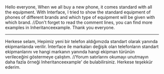Hello everyone,
When we all buy a new phone, it comes standard with all the equipment.
With Interface, I tried to show the standard equipment of phones of different brands and which type of equipment will be given with which brand.
//Don't forget to read the comment lines, you can find more examples in Inheritanceexample.
Thank you everyone.
***************************************************
Herkese selam,
Hepimiz yeni bir telefon aldığımızda standart olarak yanında ekipmanlarıda verilir.
İnterface ile markaları değişik olan telefonların standart ekipmanlarını ve hangi markanın yanında hangi ekipman türünün verileceğini göstermeye çalıştım.
//Yorum satırlarını okumayı unutmayın daha fazla örneği  Inheritanceexample' de bulabilirsiniz.
Herkese teşekkür ederim.
